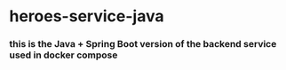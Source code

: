 # heroes-service-java
### this is the Java + Spring Boot version of the backend service used in docker compose

